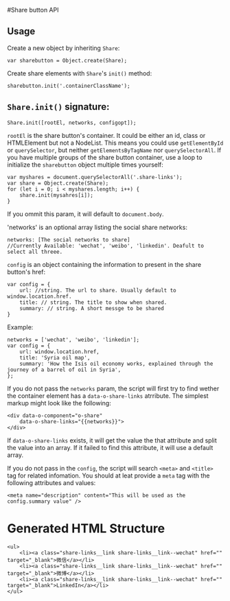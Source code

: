 #Share button API
## Usage
Create a new object by inheriting `Share`:

	var sharebutton = Object.create(Share);

Create share elements with `Share`'s `init()` method:

	sharebutton.init('.containerClassName');
	
## `Share.init()` signature:
	
	Share.init([rootEl, networks, configopt]);
	
`rootEl` is the share button's container. It could be either an id, class or HTMLElement but not a NodeList. This means you could use `getElementById` or `querySelector`,  but neither `getElementsByTagName` nor `querySelectorAll`. If you have multiple groups of the share button container, use a loop to initialize the `sharebutton` object multiple times yourself:

	var myshares = document.querySelectorAll('.share-links');
	var share = Object.create(Share);
	for (let i = 0; i < myshares.length; i++) {
		share.init(mysahres[i]);
	}
	
If you ommit this param, it will default to `document.body`.

'networks' is an optional array listing the social share networks:

	networks: [The social networks to share] 
	//Currently Available: 'wechat', 'weibo', 'linkedin'. Deafult to select all threee.

`config` is an object containing the information to present in the share button's href:
	
	var config = {
		url: //string. The url to share. Usually default to window.location.href.
		title: // string. The title to show when shared.
		summary: // string. A short messge to be shared
	}
	
Example:

	networks = ['wechat', 'weibo', 'linkedin'];
	var config = {
		url: window.location.href,
		title: 'Syria oil map',
		summary: 'How the Isis oil economy works, explained through the journey of a barrel of oil in Syria',
	};
	
If you do not pass the `networks` param, the script will first try to find wether the container element has a `data-o-share-links` atrribute. The simplest markup might look like the following:

	<div data-o-component="o-share"
	    data-o-share-links="{{networks}}">
	</div>
	
If `data-o-share-links` exists, it will get the value the that attribute and split the value into an array. If it failed to find this attribute, it will use a default array.

If you do not pass in the `config`, the script will search `<meta>` and `<title>` tag for related infomation. You should at leat provide a `meta` tag with the following attributes and values:

	<meta name="description" content="This will be used as the config.summary value" />

# Generated HTML Structure
	<ul>
		<li><a class="share-links__link share-links__link--wechat" href="" target="_blank">微信</a></li>
		<li><a class="share-links__link share-links__link--wechat" href="" target="_blank">微博</a></li>
		<li><a class="share-links__link share-links__link--wechat" href="" target="_blank">LinkedIn</a></li>
	</ul>